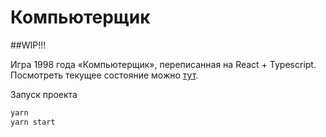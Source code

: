 # Компьютерщик

##WIP!!!

Игра 1998 года «Компьютерщик», переписанная на React + Typescript. Посмотреть текущее состояние можно [тут](https://toxuh.github.io/comp_man/).

Запуск проекта
```javascript
yarn
yarn start
```
